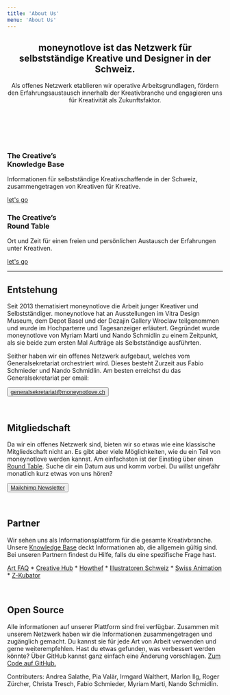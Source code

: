 ```yaml
---
title: 'About Us'
menu: 'About Us'
---
```


<header class="banner">
    <section class="row align-center">
  		<div class="col-xs-12 col-md-8">
    		<h2>moneynotlove ist das Netzwerk für selbstständige Kreative und Designer in der Schweiz. </h2>
			<p>Als offenes Netzwerk etablieren wir operative Arbeitsgrundlagen, fördern den Erfahrungsaustausch innerhalb der Kreativbranche und engagieren uns für Kreativität als Zukunftsfaktor. <p>
 			<h2>&nbsp;</h2>
        </div>
    </section>
</header>

<section class="row align-center">
  <div class="col-xs-10 col-sm-6 col-md-4 block--wrapper">
    <div class="block__one-by-one"></div>
    <div class="block__content block__content--flex block--color-hard horizontal-center">
      <a class="link-box" href="knowledge-base"><span></span></a>
      <h3>The Creative’s <br />Knowledge Base</h3>
      <p>
        Informationen für selbstständige Kreativschaffende in der Schweiz, zusammengetragen von Kreativen für Kreative.
      </p>
      <p class="flex-bottom">
        <span style="text-decoration:underline;">
        let's go
        </span>
      </p>
    </div>
  </div>
  <div class="col-xs-10 col-sm-6 col-md-4 block--wrapper">
    <div class="block__one-by-one"></div>
    <div class="block__content block__content--flex block--color-soft horizontal-center">
      <a class="link-box" href="round-table"><span></span></a>
      <h3>The Creative’s <br />Round Table</h3>
      <p>
        Ort und Zeit für einen freien und persönlichen Austausch der Erfahrungen unter Kreativen.
      </p>
      <p class="flex-bottom">
        <span style="text-decoration:underline;">
        let's go
        </span>
      </p>
    </div>
  </div>
</section>

<hr>

<section class="row align-center">
  <div class="col-xs-12 col-md-8">
      <h2>Entstehung</h2>
      <p>Seit 2013 thematisiert moneynotlove die Arbeit junger Kreativer und Selbstständiger. moneynotlove hat an Ausstellungen im Vitra Design Museum, dem Depot Basel und der Dezajin Gallery Wroclaw teilgenommen und wurde im Hochparterre und Tagesanzeiger erläutert. Gegründet wurde moneynotlove von Myriam Marti und Nando Schmidlin zu einem Zeitpunkt, als sie beide zum ersten Mal Aufträge als Selbstständige ausführten. 
      <p>Seither haben wir ein offenes Netzwerk aufgebaut, welches vom Generalsekretariat orchestriert wird. Dieses besteht Zurzeit aus Fabio Schmieder und Nando Schmidlin. Am besten erreichst du das Generalsekretariat per email:</p>
    <div class="buttons">
      <button class="button button-large block--color-hard"><a class="button--link" href="mailto:generalsekretariat@moneynotlove.ch">generalsekretariat@moneynotlove.ch</a></button>
    </div>
    <p>&nbsp;</p>
      <h2>Mitgliedschaft</h2>
    <p>Da wir ein offenes Netzwerk sind, bieten wir so etwas wie eine klassische Mitgliedschaft nicht an. Es gibt aber viele Möglichkeiten, wie du ein Teil von moneynotlove werden kannst. Am einfachsten ist der Einstieg über einen <a href="round-table">Round Table</a>. Suche dir ein Datum aus und komm vorbei. Du willst ungefähr monatlich kurz etwas von uns hören? </p>
    <div class="buttons">
      <button class="button button-large block--color-hard"><a class="button--link" href="https://google.us14.list-manage.com/subscribe/post?u=80723f51c9a7a04e85a51bd95&id=12acd735aa">Mailchimp Newsletter</a></button>
    </div>
      <p>&nbsp;</p>
      <h2>Partner</h2>
      <p>Wir sehen uns als Informationsplattform für die gesamte Kreativbranche. Unsere <a href="knowledge-base">Knowledge Base</a> deckt Informationen ab, die allgemein gültig sind. Bei unseren Partnern findest du Hilfe, falls du eine spezifische Frage hast.<p>
      <p><a href="http://www.artfaq.ch">Art FAQ</a> * <a href="https://creativehub.ch">Creative Hub</a> * <a href="https://howthef.ch">Howthef</a> * <a href="https://www.illustratoren-schweiz.ch/">Illustratoren Schweiz</a> * <a href="http://swissanimation.ch">Swiss Animation</a> * <a href="https://www.zhdk.ch/zkubator">Z-Kubator</a></p>
    <p>&nbsp;</p>
      <h2>Open Source</h2>
    <p>Alle informationen auf unserer Plattform sind frei verfügbar. Zusammen mit unserem Netzwerk haben wir die Informationen zusammengetragen und zugänglich gemacht. Du kannst sie für jede Art von Arbeit verwenden und gerne weiterempfehlen. Hast du etwas gefunden, was verbessert werden könnte? Über GitHub kannst ganz einfach eine Änderung vorschlagen. <a href="https://github.com/vitopepito/moneynotlove-webcontent">Zum Code auf GitHub.</a></p>
      <p>Contributers: Andrea Salathe, Pia Valär, Irmgard Walthert, Marlon Ilg, Roger Zürcher, Christa Tresch, Fabio Schmieder, Myriam Marti, Nando Schmidlin.</p>
      
  </div>
</section>
